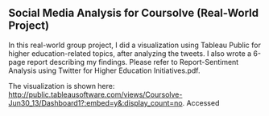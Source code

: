 ## Social Media Analysis for Coursolve (Real-World Project) 

In this real-world group project, I did a visualization using Tableau Public for higher education-related topics, after analyzing the tweets. I also wrote a 6-page report describing my findings. Please refer to Report-Sentiment Analysis using Twitter for Higher Education Initiatives.pdf.

The visualization is shown here: 
http://public.tableausoftware.com/views/Coursolve-Jun30_13/Dashboard1?:embed=y&:display_count=no. Accessed
